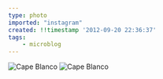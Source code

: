```yaml
---
type: photo
imported: "instagram"
created: !!timestamp '2012-09-20 22:36:37'
tags:
    - microblog
---
```

![Cape Blanco](/media/images/photos/2012/09/0eafea808d12543afa979e4bc989db24.jpg)
![Cape Blanco](/media/images/photos/2012/09/53312075e6419ba62b3d79aa43004db9.jpg)

